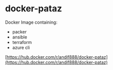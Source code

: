 # docker-pataz

Docker Image containing:

- packer
- ansible
- terraform
- azure cli

[https://hub.docker.com/r/andif888/docker-pataz](https://hub.docker.com/r/andif888/docker-pataz)
